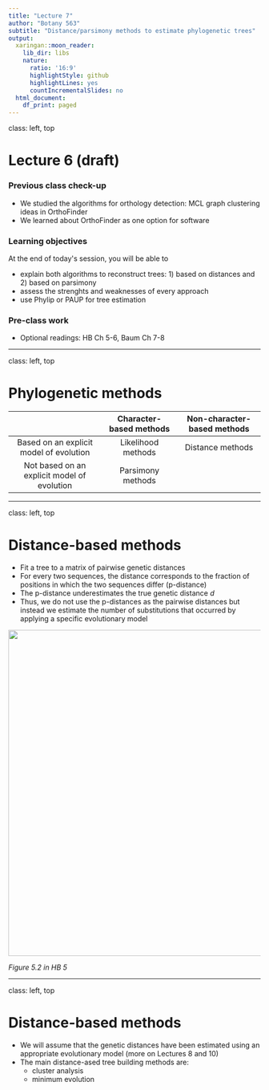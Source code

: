 ```yaml
---
title: "Lecture 7"
author: "Botany 563"
subtitle: "Distance/parsimony methods to estimate phylogenetic trees"
output:
  xaringan::moon_reader:
    lib_dir: libs
    nature:
      ratio: '16:9'
      highlightStyle: github
      highlightLines: yes
      countIncrementalSlides: no
  html_document:
    df_print: paged
---
```

class: left, top

# Lecture 6 (draft)

### Previous class check-up
- We studied the algorithms for orthology detection: MCL graph clustering ideas in OrthoFinder
- We learned about OrthoFinder as one option for software

### Learning objectives

At the end of today's session, you will be able to
- explain both algorithms to reconstruct trees: 1) based on distances and 2) based on parsimony
- assess the strenghts and weaknesses of every approach
- use Phylip or PAUP for tree estimation

### Pre-class work

- Optional readings: HB Ch 5-6, Baum Ch 7-8

---
class: left, top


# Phylogenetic methods

|  | Character-based methods | Non-character-based methods | 
| :---:   | :---: | :---:       | 
| Based on an explicit model of evolution | Likelihood methods | Distance methods |
| Not based on an explicit model of evolution | Parsimony methods | |

---
class: left, top

# Distance-based methods

- Fit a tree to a matrix of pairwise genetic distances
- For every two sequences, the distance corresponds to the fraction of positions in which the two sequences differ (p-distance)
- The p-distance underestimates the true genetic distance $d$
- Thus, we do not use the p-distances as the pairwise distances but instead we estimate the number of substitutions that occurred by applying a specific evolutionary model



<div style="text-align:center"><img src="../assets/pics/fig5.2hb.png" width="650"/></div>

_Figure 5.2 in HB 5_


---
class: left, top

# Distance-based methods

- We will assume that the genetic distances have been estimated using an appropriate evolutionary model (more on Lectures 8 and 10)
- The main distance-ased tree building methods are:
  - cluster analysis
  - minimum evolution